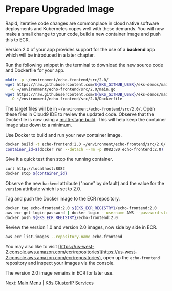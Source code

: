 # Prepare Upgraded Image

Rapid, iterative code changes are commonplace in cloud native software deployments and Kubernetes copes well with these demands.
You will now make a small change to your code, build a new container image and push this to ECR.

Version 2.0 of your app provides support for the use of a **backend** app which will be introduced in a later chapter.

Run the following snippet in the terminal to download the new source code and Dockerfile for your app.
```bash
mkdir -p ~/environment/echo-frontend/src/2.0/
wget https://raw.githubusercontent.com/${EKS_GITHUB_USER}/eks-demos/main/echo-frontend/src/2.0/main.go \
  -O ~/environment/echo-frontend/src/2.0/main.go
wget https://raw.githubusercontent.com/${EKS_GITHUB_USER}/eks-demos/main/echo-frontend/src/2.0/Dockerfile \
  -O ~/environment/echo-frontend/src/2.0/Dockerfile
```

The target files will be in `~/environment/echo-frontend/src/2.0/`.
Open these files in Cloud9 IDE to review the updated code.
Observe that the Dockerfile is now using a [multi-stage build](https://docs.docker.com/develop/develop-images/multistage-build/).
This will help keep the container image size down to a minimum.

Use Docker to build and run your new container image.
```bash
docker build -t echo-frontend:2.0 ~/environment/echo-frontend/src/2.0/
container_id=$(docker run --detach --rm -p 8082:80 echo-frontend:2.0)
```

Give it a quick test then stop the running container.
```bash
curl http://localhost:8082
docker stop ${container_id}
```

Observe the new `backend` attribute ("none" by default) and the value for the `version` attribute which is set to 2.0.

Tag and push the Docker image to the ECR repository.
```bash
docker tag echo-frontend:2.0 ${EKS_ECR_REGISTRY}/echo-frontend:2.0
aws ecr get-login-password | docker login --username AWS --password-stdin ${EKS_ECR_REGISTRY}
docker push ${EKS_ECR_REGISTRY}/echo-frontend:2.0
```

Review the version 1.0 and version 2.0 images, now side by side in ECR.
```bash
aws ecr list-images --repository-name echo-frontend
```

You may also like to visit [https://us-west-2.console.aws.amazon.com/ecr/repositories](https://us-west-2.console.aws.amazon.com/ecr/repositories), open up the `echo-frontend` repository and inspect your images via the console.

The version 2.0 image remains in ECR for later use.

Next: [Main Menu](/README.md) | [K8s ClusterIP Services](../12-clusterip-services/README.md)
